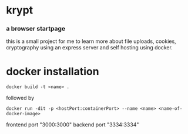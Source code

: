 # krypt
### a browser startpage
this is a small project for me to learn more about file uploads, cookies, cryptography using an express server and self hosting using docker.

# docker installation
```
docker build -t <name> .
```
followed by
```
docker run -dit -p <hostPort:containerPort> --name <name> <name-of-docker-image>
```
frontend port "3000:3000"
backend port "3334:3334"
